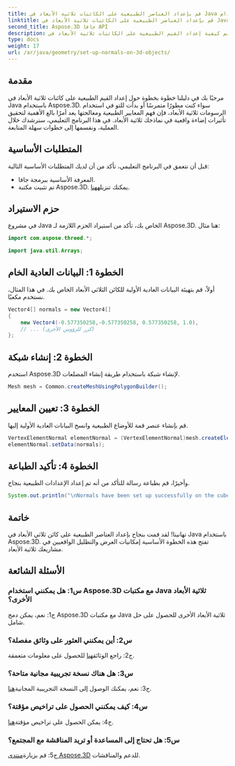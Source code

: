 ```yaml
---
title: قم بإعداد العناصر الطبيعية على الكائنات ثلاثية الأبعاد في Java باستخدام Aspose.3D
linktitle: قم بإعداد العناصر الطبيعية على الكائنات ثلاثية الأبعاد في Java باستخدام Aspose.3D
second_title: Aspose.3D جافا API
description: تعلم كيفية إعداد القيم الطبيعية على الكائنات ثلاثية الأبعاد في Java باستخدام Aspose.3D. عزز رسوماتك من خلال هذا البرنامج التعليمي الشامل.
type: docs
weight: 17
url: /ar/java/geometry/set-up-normals-on-3d-objects/
---
```

## مقدمة

مرحبًا بك في دليلنا خطوة بخطوة حول إعداد القيم الطبيعية على كائنات ثلاثية الأبعاد في Java باستخدام Aspose.3D. سواء كنت مطورًا متمرسًا أو بدأت للتو في استخدام الرسومات ثلاثية الأبعاد، فإن فهم المعايير الطبيعية ومعالجتها يعد أمرًا بالغ الأهمية لتحقيق تأثيرات إضاءة واقعية في نماذجك ثلاثية الأبعاد. في هذا البرنامج التعليمي، سنرشدك خلال العملية، ونقسمها إلى خطوات سهلة المتابعة.

## المتطلبات الأساسية

قبل أن نتعمق في البرنامج التعليمي، تأكد من أن لديك المتطلبات الأساسية التالية:

- المعرفة الأساسية ببرمجة جافا.
-  تم تثبيت مكتبة Aspose.3D. يمكنك تنزيله[هنا](https://releases.aspose.com/3d/java/).

## حزم الاستيراد

في مشروع Java الخاص بك، تأكد من استيراد الحزم اللازمة لـ Aspose.3D. هنا مثال:

```java
import com.aspose.threed.*;

import java.util.Arrays;
```

## الخطوة 1: البيانات العادية الخام

أولاً، قم بتهيئة البيانات العادية الأولية للكائن الثلاثي الأبعاد الخاص بك. في هذا المثال، نستخدم مكعبًا.

```java
Vector4[] normals = new Vector4[]
{
    new Vector4(-0.577350258,-0.577350258, 0.577350258, 1.0),
    // ... (كرر للرؤوس الأخرى)
};

```

## الخطوة 2: إنشاء شبكة

استخدم Aspose.3D لإنشاء شبكة باستخدام طريقة إنشاء المضلعات.

```java
Mesh mesh = Common.createMeshUsingPolygonBuilder();
```

## الخطوة 3: تعيين المعايير

قم بإنشاء عنصر قمة للأوضاع الطبيعية وانسخ البيانات العادية الأولية إليها.

```java
VertexElementNormal elementNormal = (VertexElementNormal)mesh.createElement(VertexElementType.NORMAL, MappingMode.CONTROL_POINT, ReferenceMode.DIRECT);
elementNormal.setData(normals);
```

## الخطوة 4: تأكيد الطباعة

وأخيرًا، قم بطباعة رسالة للتأكد من أنه تم إعداد الإعدادات الطبيعية بنجاح.

```java
System.out.println("\nNormals have been set up successfully on the cube.");
```

## خاتمة

تهانينا! لقد قمت بنجاح بإعداد العناصر الطبيعية على كائن ثلاثي الأبعاد في Java باستخدام Aspose.3D. تفتح هذه الخطوة الأساسية إمكانيات العرض والتظليل الواقعيين في مشاريعك ثلاثية الأبعاد.

## الأسئلة الشائعة

### س1: هل يمكنني استخدام Aspose.3D مع مكتبات Java ثلاثية الأبعاد الأخرى؟

ج1: نعم، يمكن دمج Aspose.3D مع مكتبات Java ثلاثية الأبعاد الأخرى للحصول على حل شامل.

### س2: أين يمكنني العثور على وثائق مفصلة؟

 ج2: راجع الوثائق[هنا](https://reference.aspose.com/3d/java/) للحصول على معلومات متعمقة.

### س3: هل هناك نسخة تجريبية مجانية متاحة؟

 ج3: نعم، يمكنك الوصول إلى النسخة التجريبية المجانية[هنا](https://releases.aspose.com/).

### س4: كيف يمكنني الحصول على تراخيص مؤقتة؟

 ج4: يمكن الحصول على تراخيص مؤقتة[هنا](https://purchase.aspose.com/temporary-license/).

### س5: هل تحتاج إلى المساعدة أو تريد المناقشة مع المجتمع؟

 ج5: قم بزيارة[منتدى Aspose.3D](https://forum.aspose.com/c/3d/18) للدعم والمناقشات.